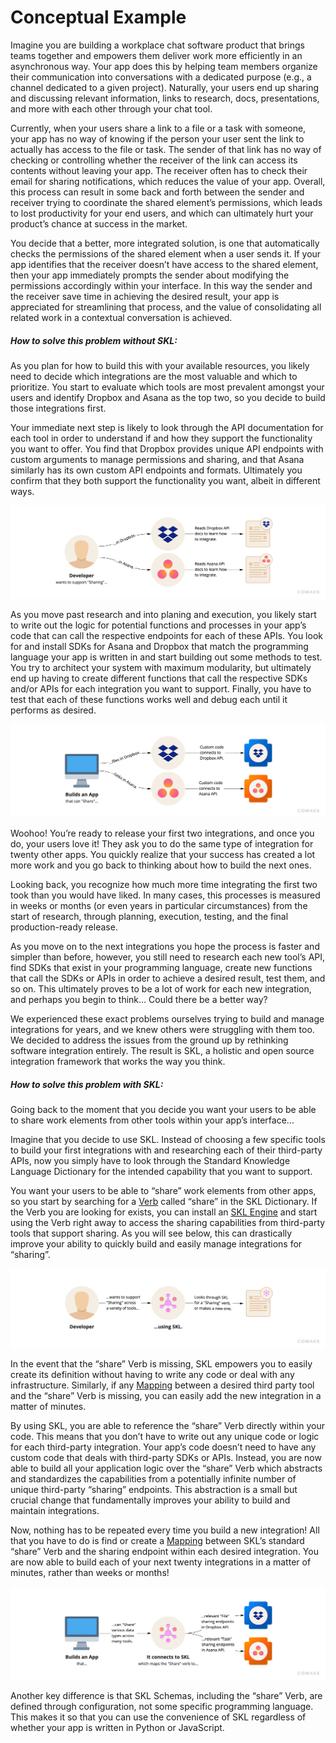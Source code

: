 # Conceptual Example

Imagine you are building a workplace chat software product that brings teams together and empowers them deliver work more efficiently in an asynchronous way. Your app does this by helping team members organize their communication into conversations with a dedicated purpose (e.g., a channel dedicated to a given project). Naturally, your users end up sharing and discussing relevant information, links to research, docs, presentations, and more with each other through your chat tool.

Currently, when your users share a link to a file or a task with someone, your app has no way of knowing if the person your user sent the link to actually has access to the file or task. The sender of that link has no way of checking or controlling whether the receiver of the link can access its contents without leaving your app. The receiver often has to check their email for sharing notifications, which reduces the value of your app. Overall, this process can result in some back and forth between the sender and receiver trying to coordinate the shared element’s permissions, which leads to lost productivity for your end users, and which can ultimately hurt your product’s chance at success in the market.

You decide that a better, more integrated solution, is one that automatically checks the permissions of the shared element when a user sends it. If your app identifies that the receiver doesn’t have access to the shared element, then your app immediately prompts the sender about modifying the permissions accordingly within your interface. In this way the sender and the receiver save time in achieving the desired result, your app is appreciated for streamlining that process, and the value of consolidating all related work in a contextual conversation is achieved.

##### How to solve this problem without SKL:

As you plan for how to build this with your available resources, you likely need to decide which integrations are the most valuable and which to prioritize. You start to evaluate which tools are most prevalent amongst your users and identify Dropbox and Asana as the top two, so you decide to build those integrations first.

Your immediate next step is likely to look through the API documentation for each tool in order to understand if and how they support the functionality you want to offer. You find that Dropbox provides unique API endpoints with custom arguments to manage permissions and sharing, and that Asana similarly has its own custom API endpoints and formats. Ultimately you confirm that they both support the functionality you want, albeit in different ways.

![](./images/old-developer-workflow.jpg)

As you move past research and into planing and execution, you likely start to write out the logic for potential functions and processes in your app’s code that can call the respective endpoints for each of these APIs. You look for and install SDKs for Asana and Dropbox that match the programming language your app is written in and start building out some methods to test. You try to architect your system with maximum modularity, but ultimately end up having to create different functions that call the respective SDKs and/or APIs for each integration you want to support. Finally, you have to test that each of these functions works well and debug each until it performs as desired.

![](./images/old-developer-implementation.jpg)

Woohoo! You’re ready to release your first two integrations, and once you do, your users love it! They ask you to do the same type of integration for twenty other apps. You quickly realize that your success has created a lot more work and you go back to thinking about how to build the next ones.

Looking back, you recognize how much more time integrating the first two took than you would have liked. In many cases, this processes is measured in weeks or months (or even years in particular circumstances) from the start of research, through planning, execution, testing, and the final production-ready release.

As you move on to the next integrations you hope the process is faster and simpler than before, however, you still need to research each new tool’s API, find SDKs that exist in your programming language, create new functions that call the SDKs or APIs in order to achieve a desired result, test them, and so on. This ultimately proves to be a lot of work for each new integration, and perhaps you begin to think… Could there be a better way?

We experienced these exact problems ourselves trying to build and manage integrations for years, and we knew others were struggling with them too. We decided to address the issues from the ground up by rethinking software integration entirely. The result is SKL, a holistic and open source integration framework that works the way you think.

##### How to solve this problem with SKL:

Going back to the moment that you decide you want your users to be able to share work elements from other tools within your app’s interface…

Imagine that you decide to use SKL. Instead of choosing a few specific tools to build your first integrations with and researching each of their third-party APIs, now you simply have to look through the Standard Knowledge Language Dictionary for the intended capability that you want to support.

You want your users to be able to “share” work elements from other apps, so you start by searching for a [Verb](./schema-fundamentals.md#verbs) called “share” in the SKL Dictionary. If the Verb you are looking for exists, you can install an [SKL Engine](./engines.md) and start using the Verb right away to access the sharing capabilities from third-party tools that support sharing. As you will see below, this can drastically improve your ability to quickly build and easily manage integrations for “sharing”.

![](./images/new-developer-workflow.jpg)

In the event that the “share” Verb is missing, SKL empowers you to easily create its definition without having to write any code or deal with any infrastructure. Similarly, if any [Mapping](./schema-fundamentals.md#mappings) between a desired third party tool and the “share” Verb is missing, you can easily add the new integration in a matter of minutes.

By using SKL, you are able to reference the “share” Verb directly within your code. This means that you don’t have to write out any unique code or logic for each third-party integration. Your app’s code doesn’t need to have any custom code that deals with third-party SDKs or APIs. Instead, you are now able to build all your application logic over the “share” Verb which abstracts and standardizes the capabilities from a potentially infinite number of unique third-party “sharing” endpoints. This abstraction is a small but crucial change that fundamentally improves your ability to build and maintain integrations.

Now, nothing has to be repeated every time you build a new integration! All that you have to do is find or create a [Mapping](./schema-fundamentals.md#mappings) between SKL’s standard “share” Verb and the sharing endpoint within each desired integration. You are now able to build each of your next twenty integrations in a matter of minutes, rather than weeks or months!

![](./images/new-developer-implementation.jpg)

Another key difference is that SKL Schemas, including the “share” Verb, are defined through configuration, not some specific programming language. This makes it so that you can use the convenience of SKL regardless of whether your app is written in Python or JavaScript.
